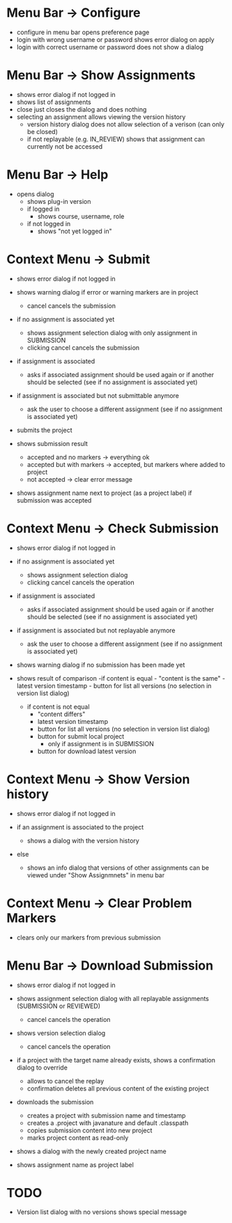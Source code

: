 
# Menu Bar -> Configure

- configure in menu bar opens preference page
- login with wrong username or password shows error dialog on apply
- login with correct username or password does not show a dialog

# Menu Bar -> Show Assignments

- shows error dialog if not logged in
- shows list of assignments
- close just closes the dialog and does nothing
- selecting an assignment allows viewing the version history
    - version history dialog does not allow selection of a verison (can only be closed)
    - if not replayable (e.g. IN_REVIEW) shows that assignment can currently not be accessed

# Menu Bar -> Help

- opens dialog
    - shows plug-in version
    - if logged in
        - shows course, username, role
    - if not logged in
        - shows "not yet logged in"

# Context Menu -> Submit

- shows error dialog if not logged in
- shows warning dialog if error or warning markers are in project
    - cancel cancels the submission

- if no assignment is associated yet    
    - shows assignment selection dialog with only assignment in SUBMISSION
    - clicking cancel cancels the submission
- if assignment is associated
    - asks if associated assignment should be used again or if another should be selected (see if no assignment is associated yet)
- if assignment is associated but not submittable anymore
    - ask the user to choose a different assignment (see if no assignment is associated yet)
    
- submits the project
- shows submission result
    - accepted and no markers -> everything ok
    - accepted but with markers -> accepted, but markers where added to project
    - not accepted -> clear error message
- shows assignment name next to project (as a project label) if submission was accepted

# Context Menu -> Check Submission

- shows error dialog if not logged in

- if no assignment is associated yet    
    - shows assignment selection dialog
    - clicking cancel cancels the operation
- if assignment is associated
    - asks if associated assignment should be used again or if another should be selected (see if no assignment is associated yet)
- if assignment is associated but not replayable anymore
    - ask the user to choose a different assignment (see if no assignment is associated yet)

- shows warning dialog if no submission has been made yet

- shows result of comparison
    -if content is equal
        - "content is the same"
        - latest version timestamp
        - button for list all versions (no selection in version list dialog)
    - if content is not equal
        - "content differs"
        - latest version timestamp
        - button for list all versions (no selection in version list dialog)
        - button for submit local project
            - only if assignment is in SUBMISSION
        - button for download latest version

# Context Menu -> Show Version history

- shows error dialog if not logged in

- if an assignment is associated to the project
    - shows a dialog with the version history
- else
    - shows an info dialog that versions of other assignments can be viewed under "Show Assignmnets" in menu bar

# Context Menu -> Clear Problem Markers

- clears only our markers from previous submission

# Menu Bar -> Download Submission

- shows error dialog if not logged in

- shows assignment selection dialog with all replayable assignments (SUBMISSION or REVIEWED)
    - cancel cancels the operation

- shows version selection dialog
    - cancel cancels the operation

- if a project with the target name already exists, shows a confirmation dialog to override
    - allows to cancel the replay
    - confirmation deletes all previous content of the existing project

- downloads the submission
    - creates a project with submission name and timestamp
    - creates a .project with javanature and default .classpath
    - copies submission content into new project
    - marks project content as read-only

- shows a dialog with the newly created project name
- shows assignment name as project label


# TODO

- Version list dialog with no versions shows special message
